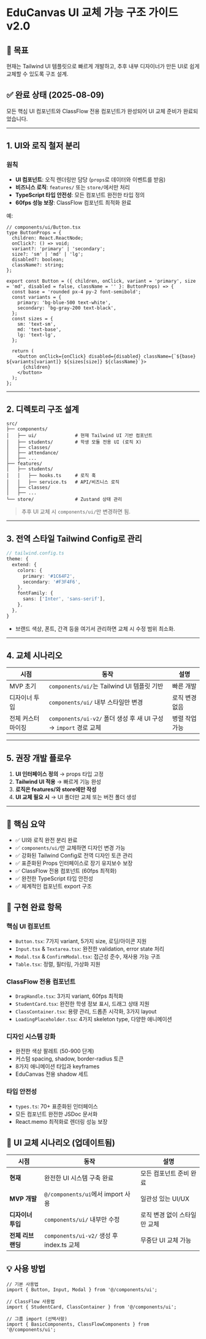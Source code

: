 # EduCanvas UI 교체 가능 구조 가이드 v2.0

## 🎯 목표
현재는 Tailwind UI 템플릿으로 빠르게 개발하고, 추후 내부 디자이너가 만든 UI로 쉽게 교체할 수 있도록 구조 설계.

## ✅ 완료 상태 (2025-08-09)
모든 핵심 UI 컴포넌트와 ClassFlow 전용 컴포넌트가 완성되어 UI 교체 준비가 완료되었습니다.

---

## 1. UI와 로직 철저 분리

### 원칙
- **UI 컴포넌트**: 오직 렌더링만 담당 (`props`로 데이터와 이벤트를 받음)
- **비즈니스 로직**: `features/` 또는 `store/`에서만 처리
- **TypeScript 타입 안전성**: 모든 컴포넌트 완전한 타입 정의
- **60fps 성능 보장**: ClassFlow 컴포넌트 최적화 완료

예:
```tsx
// components/ui/Button.tsx
type ButtonProps = {
  children: React.ReactNode;
  onClick?: () => void;
  variant?: 'primary' | 'secondary';
  size?: 'sm' | 'md' | 'lg';
  disabled?: boolean;
  className?: string;
};

export const Button = ({ children, onClick, variant = 'primary', size = 'md', disabled = false, className = '' }: ButtonProps) => {
  const base = 'rounded px-4 py-2 font-semibold';
  const variants = {
    primary: 'bg-blue-500 text-white',
    secondary: 'bg-gray-200 text-black',
  };
  const sizes = {
    sm: 'text-sm',
    md: 'text-base',
    lg: 'text-lg',
  };

  return (
    <button onClick={onClick} disabled={disabled} className={`${base} ${variants[variant]} ${sizes[size]} ${className}`}>
      {children}
    </button>
  );
};
```

---

## 2. 디렉토리 구조 설계

```
src/
├── components/
│   ├── ui/              # 현재 Tailwind UI 기반 컴포넌트
│   ├── students/        # 학생 모듈 전용 UI (로직 X)
│   ├── classes/
│   ├── attendance/
│   ├── ...
├── features/
│   ├── students/
│   │   ├── hooks.ts     # 로직 훅
│   │   ├── service.ts   # API/비즈니스 로직
│   ├── classes/
│   ├── ...
└── store/               # Zustand 상태 관리
```

> 추후 UI 교체 시 `components/ui/`만 변경하면 됨.

---

## 3. 전역 스타일 Tailwind Config로 관리

```ts
// tailwind.config.ts
theme: {
  extend: {
    colors: {
      primary: '#1C64F2',
      secondary: '#F3F4F6',
    },
    fontFamily: {
      sans: ['Inter', 'sans-serif'],
    },
  },
}
```
- 브랜드 색상, 폰트, 간격 등을 여기서 관리하면 교체 시 수정 범위 최소화.

---

## 4. 교체 시나리오

| 시점 | 동작 | 설명 |
|------|------|------|
| MVP 초기 | `components/ui/`는 Tailwind UI 템플릿 기반 | 빠른 개발 |
| 디자이너 투입 | `components/ui/` 내부 스타일만 변경 | 로직 변경 없음 |
| 전체 커스터마이징 | `components/ui-v2/` 폴더 생성 후 새 UI 구성 → `import` 경로 교체 | 병렬 작업 가능 |

---

## 5. 권장 개발 플로우

1. **UI 인터페이스 정의** → props 타입 고정
2. **Tailwind UI 적용** → 빠르게 기능 완성
3. **로직은 features/와 store에만 작성**
4. **UI 교체 필요 시** → UI 폴더만 교체 또는 버전 폴더 생성

---

## 📌 핵심 요약
- ✅ UI와 로직 완전 분리 완료
- ✅ `components/ui/`만 교체하면 디자인 변경 가능
- ✅ 강화된 Tailwind Config로 전역 디자인 토큰 관리
- ✅ 표준화된 Props 인터페이스로 장기 유지보수 보장
- ✅ ClassFlow 전용 컴포넌트 (60fps 최적화)
- ✅ 완전한 TypeScript 타입 안전성
- ✅ 체계적인 컴포넌트 export 구조

## 🚀 구현 완료 항목

### 핵심 UI 컴포넌트
- `Button.tsx`: 7가지 variant, 5가지 size, 로딩/아이콘 지원
- `Input.tsx` & `Textarea.tsx`: 완전한 validation, error state 처리
- `Modal.tsx` & `ConfirmModal.tsx`: 접근성 준수, 재사용 가능 구조
- `Table.tsx`: 정렬, 필터링, 가상화 지원

### ClassFlow 전용 컴포넌트
- `DragHandle.tsx`: 3가지 variant, 60fps 최적화
- `StudentCard.tsx`: 완전한 학생 정보 표시, 드래그 상태 지원
- `ClassContainer.tsx`: 용량 관리, 드롭존 시각화, 3가지 layout
- `LoadingPlaceholder.tsx`: 4가지 skeleton type, 다양한 애니메이션

### 디자인 시스템 강화
- 완전한 색상 팔레트 (50-900 단계)
- 커스텀 spacing, shadow, border-radius 토큰
- 8가지 애니메이션 타입과 keyframes
- EduCanvas 전용 shadow 세트

### 타입 안전성
- `types.ts`: 70+ 표준화된 인터페이스
- 모든 컴포넌트 완전한 JSDoc 문서화
- React.memo 최적화로 렌더링 성능 보장

## 🔄 UI 교체 시나리오 (업데이트됨)

| 시점 | 동작 | 설명 |
|------|------|------|
| **현재** | 완전한 UI 시스템 구축 완료 | 모든 컴포넌트 준비 완료 |
| **MVP 개발** | `@/components/ui`에서 import 사용 | 일관성 있는 UI/UX |
| **디자이너 투입** | `components/ui/` 내부만 수정 | 로직 변경 없이 스타일만 교체 |
| **전체 리브랜딩** | `components/ui-v2/` 생성 후 index.ts 교체 | 무중단 UI 교체 가능 |

## 💡 사용 방법

```tsx
// 기본 사용법
import { Button, Input, Modal } from '@/components/ui';

// ClassFlow 사용법
import { StudentCard, ClassContainer } from '@/components/ui';

// 그룹 import (선택사항)
import { BasicComponents, ClassFlowComponents } from '@/components/ui';
```
